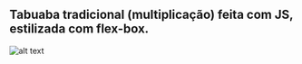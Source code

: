 ## Tabuaba tradicional (multiplicação) feita com JS, estilizada com flex-box.

![alt text](image.png)